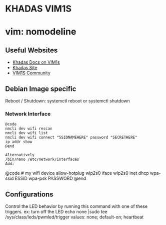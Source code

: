 # KHADAS VIM1S

# vim: nomodeline

## Useful Websites

   - [Khadas Docs on VIM1s](https://docs.khadas.com/products/sbc/vim1s/start)
   - [Khadas Site](https://www.khadas.com/vim1s)
   - [VIM1S Community](https://forum.khadas.com/c/khadas-vim1s/42)


## Debian Image specific

   Reboot / Shutdown: systemctl reboot or systemctl shutdown

    
### Network Interface
    @code
    nmcli dev wifi rescan
    nmcli dev wifi list
    nmcli dev wifi connect "SSIDNAMEHERE" password "SECRETHERE"
    ip addr show
    @end

    Alternatively
    /bin/nano /etc/network/interfaces
    Add:
@code
    # my wifi device
    allow-hotplug wlp2s0
    iface wlp2s0 inet dhcp
        wpa-ssid ESSID
        wpa-psk PASSWORD
    @end

## Configurations

   Control the LED behavior by running this command with one of these triggers.
   ex: turn off the LED
   echo none |sudo tee /sys/class/leds/pwmled/trigger
   values: none; default-on; heartbeat


